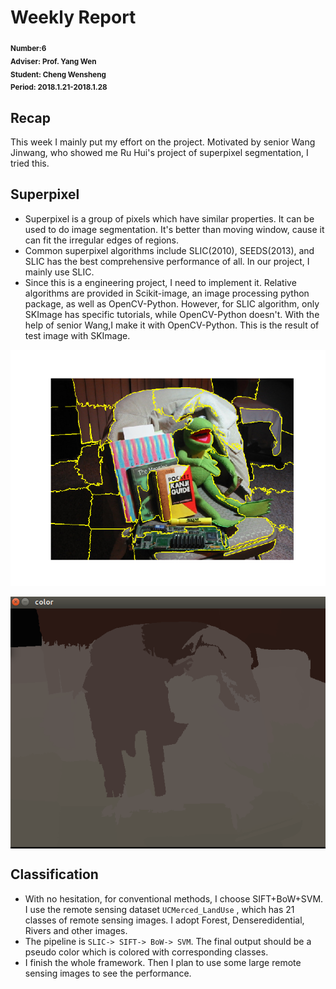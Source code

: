 # Weekly Report
<sub>**Number:6  
Adviser: Prof. Yang Wen  
Student: Cheng Wensheng  
Period: 2018.1.21-2018.1.28**</sub>
## Recap
This week I mainly put my effort on the project. Motivated by senior Wang Jinwang, who showed me Ru Hui's project of superpixel segmentation, I tried this. 
## Superpixel 
* Superpixel is a group of pixels which have similar properties. It can be used to do image segmentation. It's better than moving window, cause it can fit the irregular edges of regions.
* Common superpixel algorithms include SLIC(2010), SEEDS(2013), and SLIC has the best comprehensive performance of all. In our project, I mainly use SLIC.
* Since this is a engineering project, I need to implement it. Relative algorithms are provided in Scikit-image, an image processing python package, as well as OpenCV-Python. However, for SLIC algorithm, only SKImage has specific tutorials, while OpenCV-Python doesn't. With the help of senior Wang,I make it with OpenCV-Python. This is the result of test image with SKImage. 
<div  align="center">    
<img src="Superpixels.png" alt="图片名称" align=center />
</div>

</br>
<div  align="center">    
<img src="pseudo.PNG" alt="图片名称" align=center />
</div>

## Classification
* With no hesitation, for conventional methods, I choose SIFT+BoW+SVM. I use the remote sensing dataset `UCMerced_LandUse` , which has 21 classes of remote sensing images. I adopt Forest, Denseredidential, Rivers and other images. 
* The pipeline is `SLIC-> SIFT-> BoW-> SVM`. The final output should be a pseudo color which is colored with corresponding classes.
* I finish the whole framework. Then I plan to use some large remote sensing images to see the performance.